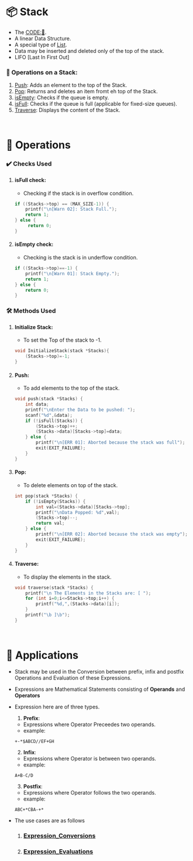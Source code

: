 # 📦 Stack
- The [CODE:📑](../Data_Structures/stack.c).
- A linear Data Structure.
- A special type of [List](./List.md).
- Data may be inserted and deleted only of the top of the stack. 
- LIFO [Last In First Out]

### 🔧 Operations on a Stack:
1. [Push](#push): Adds an element to the top of the Stack.
2. [Pop](#pop): Returns and deletes an item fromt eh top of the Stack.
4. [isEmpty](#isempty-check): Checks if the queue is empty.
5. [isFull](#isfull-check): Checks if the queue is full (applicable for fixed-size queues).
6. [Traverse](#traverse): Displays the content of the Stack.

&nbsp;
# 🧩 **Operations**
### ✔️ Checks Used
1. #### **isFull** check:
    - Checking if the stack is in overflow condition. 
    ```c
    if ((Stacks->top) == (MAX_SIZE-1)) {
        printf("\n[Warn 02]: Stack Full.");
        return 1;
    } else {
         return 0;
    }
    ```
2. #### **isEmpty** check: 
    - Checking is the stack is in underflow condition.
    ```c
    if ((Stacks->top)==-1) {
        printf("\n[Warn 01]: Stack Empty.");
        return 1;
    } else {
        return 0;
    }
    ```

### 🛠️ Methods Used
1. #### **Initialize** **Stack**: 
    - To set the Top of the stack to -1.
    ```c
    void InitializeStack(stack *Stacks){
        (Stacks->top)=-1;
    }
    ```
2. #### **Push**:
    - To add elements to the top of the stack.
    ```c
    void push(stack *Stacks) {
        int data;
        printf("\nEnter the Data to be pushed: ");
        scanf("%d",&data);
        if (!isFull(Stacks)) {
            (Stacks->top)++;
            (Stacks->data)[Stacks->top]=data;
        } else {
            printf("\n[ERR 01]: Aborted because the stack was full");
            exit(EXIT_FAILURE);
        }
    }
    ```

3. #### **Pop**:
    - To delete elements on top of the stack.
    ```c
    int pop(stack *Stacks) {
        if (!isEmpty(Stacks)) {
            int val=(Stacks->data)[Stacks->top];
            printf("\nData Popped: %d",val);
            (Stacks->top)--;
            return val;
        } else {
            printf("\n[ERR 02]: Aborted because the stack was empty");
            exit(EXIT_FAILURE);
        }
    }
    ```

4. #### **Traverse**:
    - To display the elements in the stack.
    ```c
    void traverse(stack *Stacks) {
        printf("\n The Elements in the Stacks are: [ ");
        for (int i=0;i<=Stacks->top;i++) {
            printf("%d,",(Stacks->data)[i]);
        }
        printf("\b ]\b");
    }
    ```

&nbsp;
# 🧰 Applications
- Stack may be used in the Conversion between prefix, infix and postfix Operations and Evaluation of these Expressions.
- Expressions are Mathematical Statements consisting of **Operands** and **Operators**
- Expression here are of three types.
    1. **Prefix**:
    - Expressions where Operator Preceedes two operands.
    - example: 
    ```
    +-*$ABCD//EF+GH
    ```
    2. **Infix**:
    - Expressions where Operator is between two operands.
    - example:
    ```
    A+B-C/D
    ```
    3. **Postfix**:
    - Expressions where Operator follows the two operands.
    - example:
    ```
    ABC+*CBA-+*
    ```

- The use cases are as follows
    1. ### [Expression_Conversions](./Expression_Conversions.md)
    2. ### [Expression_Evaluations](./Expression_Evaluation.md)

